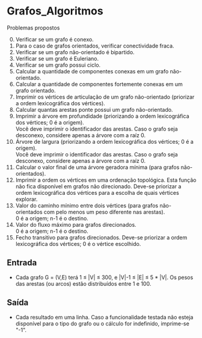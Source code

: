 # Grafos_Algoritmos
Problemas propostos


0. Verificar se um grafo é conexo. 
1. Para o caso de grafos orientados, verificar conectividade fraca. 
2. Verificar se um grafo não-orientado é bipartido. 
3. Verificar se um grafo é Euleriano. 
4. Verificar se um grafo possui ciclo. 
5. Calcular a quantidade de componentes conexas em um grafo não-orientado. 
6. Calcular a quantidade de componentes fortemente conexas em um grafo orientado. 
7. Imprimir os vértices de articulação de um grafo não-orientado (priorizar a ordem lexicográfica dos vértices).  
8. Calcular quantas arestas ponte possui um grafo não-orientado.  
9. Imprimir a árvore em profundidade (priorizando a ordem lexicográfica dos vértices; 0 é a origem).  
  Você deve imprimir o identificador das arestas. Caso o grafo seja desconexo, considere apenas a árvore com a raíz 0. 
10. Árvore de largura (priorizando a ordem lexicográfica dos vértices; 0 é a origem).  
Você deve imprimir o identificador das arestas. Caso o grafo seja desconexo, considere apenas a árvore com a raíz 0.  
11. Calcular o valor final de uma árvore geradora mínima (para grafos não-orientados).  
12. Imprimir a ordem os vértices em uma ordenação topológica. 
  Esta função não fica disponível em grafos não direcionado. 
  Deve-se priorizar a ordem lexicográfica dos vértices para a escolha de quais vértices explorar. 
13. Valor do caminho mínimo entre dois vértices (para grafos não-orientados com pelo menos um peso diferente nas arestas).  
  0 é a origem; n-1 é o destino. 
14. Valor do fluxo máximo para grafos direcionados.  
  0 é a origem; n-1 é o destino. 
15. Fecho transitivo para grafos direcionados. 
  Deve-se priorizar a ordem lexicográfica dos vértices; 
  0 é o vértice escolhido.


## Entrada
 - Cada grafo G = (V,E) terá 1 ≤ |V| ≤ 300, e |V|-1 ≤ |E| ≤ 5 * |V|. Os pesos das arestas (ou arcos) estão distribuídos entre 1 e 100.



## Saída
 - Cada resultado em uma linha. Caso a funcionalidade testada não esteja disponível para o tipo do grafo ou o cálculo for indefinido, imprime-se "-1".
